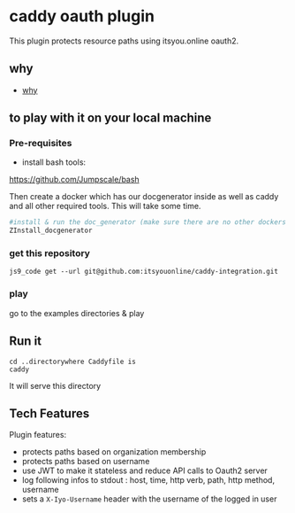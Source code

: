 # caddy oauth plugin

This plugin protects resource paths using itsyou.online oauth2.

## why

- [why](why.md)


## to play with it on your local machine

### Pre-requisites

- install bash tools:

https://github.com/Jumpscale/bash

Then create a docker which has our docgenerator inside as well as caddy and all other required tools. This will take some time.

```bash
#install & run the doc_generator (make sure there are no other dockers running on port 2222)
ZInstall_docgenerator
```

### get this repository
```
js9_code get --url git@github.com:itsyouonline/caddy-integration.git
```

### play

go to the examples directories & play

## Run it

```
cd ..directorywhere Caddyfile is
caddy
```

It will serve this directory

## Tech Features

Plugin features:

- protects paths based on organization membership
- protects paths based on username
- use JWT to make it stateless and reduce API calls to Oauth2 server
- log following infos to stdout : host, time, http verb, path, http method, username
- sets a `X-Iyo-Username` header with the username of the logged in user